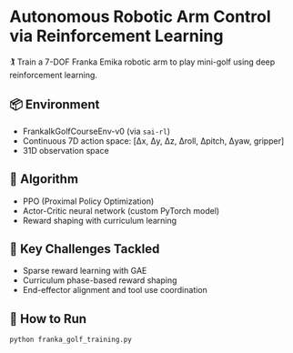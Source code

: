 # Autonomous Robotic Arm Control via Reinforcement Learning

🏌️ Train a 7-DOF Franka Emika robotic arm to play mini-golf using deep reinforcement learning.

## 📦 Environment
- FrankaIkGolfCourseEnv-v0 (via `sai-rl`)
- Continuous 7D action space: [Δx, Δy, Δz, Δroll, Δpitch, Δyaw, gripper]
- 31D observation space

## 🧠 Algorithm
- PPO (Proximal Policy Optimization)
- Actor-Critic neural network (custom PyTorch model)
- Reward shaping with curriculum learning

## 🧠 Key Challenges Tackled
- Sparse reward learning with GAE
- Curriculum phase-based reward shaping
- End-effector alignment and tool use coordination

## 🚀 How to Run

```bash
python franka_golf_training.py
